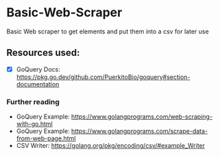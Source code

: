 # Basic-Web-Scraper
Basic Web scraper to get elements and put them into a csv for later use

## Resources used:
- [x] GoQuery Docs: https://pkg.go.dev/github.com/PuerkitoBio/goquery#section-documentation

### Further reading
- GoQuery Example: https://www.golangprograms.com/web-scraping-with-go.html
- GoQuery Example: https://www.golangprograms.com/scrape-data-from-web-page.html
- CSV Writer: https://golang.org/pkg/encoding/csv/#example_Writer

